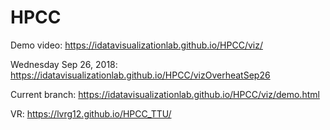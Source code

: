 # HPCC
Demo video:  https://idatavisualizationlab.github.io/HPCC/viz/

Wednesday Sep 26, 2018: https://idatavisualizationlab.github.io/HPCC/vizOverheatSep26

Current branch:  https://idatavisualizationlab.github.io/HPCC/viz/demo.html

VR: https://lvrg12.github.io/HPCC_TTU/
